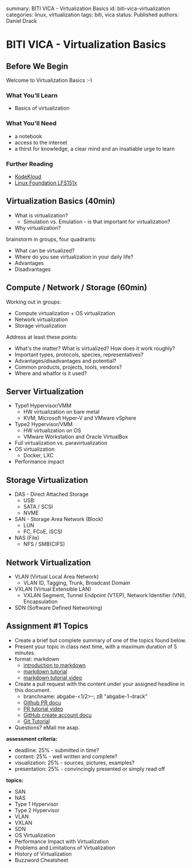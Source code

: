 summary: BITI VICA - Virtualization Basics
id: biti-vica-virtualization
categories: linux, virtualization
tags: biti, vica
status: Published
authors: Daniel Drack

# BITI VICA - Virtualization Basics

<!-- ------------------------ -->

## Before We Begin

Welcome to Virtualization Basics :-)

### What You’ll Learn

- Basics of virtualization

### What You'll Need

- a notebook
- access to the internet
- a thirst for knowledge, a clear mind and an insatiable urge to learn

### Further Reading

- [KodeKloud](https://kodekloud.com/)
- [Linux Foundation LFS151x](https://training.linuxfoundation.org/training/introduction-to-cloud-infrastructure-technologies/)

## Virtualization Basics (40min)

- What is virtualization?
  - Simulation vs. Emulation - is that important for virtualization?
- Why virtualization?

brainstorm in groups, four quadrants:

- What can be virtualized?
- Where do you see virtualization in your daily life?
- Advantages
- Disadvantages

## Compute / Network / Storage (60min)

Working out in groups:

- Compute virtualization + OS virtualization
- Network virtualization
- Storage virtualization

Address at least these points:

- What's the matter? What is virtualized? How does it work roughly?
- Important types, protocols, species, representatives?
- Advantages/disadvantages and potential?
- Common products, projects, tools, vendors?
- Where and whatfor is it used?

## Server Virtualization

- Type1 Hypervisor/VMM
  - HW virtualization on bare metal
  - KVM, Microsoft Hyper-V and VMware vSphere
- Type2 Hypervisor/VMM
  - HW virtualization on OS
  - VMware Workstation and Oracle VirtualBox
- Full virtualization vs. paravirtualization
- OS virtualization
  - Docker, LXC
- Performance impact

## Storage Virtualization

- DAS - Direct Attached Storage
  - USB
  - SATA / SCSI
  - NVME
- SAN - Storage Area Network (Block)
  - LUN
  - FC, FCoE, iSCSI
- NAS (File)
  - NFS / SMB(CIFS)

## Network Virtualization

- VLAN (Virtual Local Area Network)
  - VLAN ID, Tagging, Trunk, Broadcast Domain
- VXLAN (Virtual Extensible LAN)
  - VXLAN Segment, Tunnel Endpoint (VTEP), Network Identifier (VNI), Encapsulation
- SDN (Software Defined Networking)

## Assignment #1 Topics

- Create a brief but complete summary of one of the topics found below.
- Present your topic in class next time, with a maximum duration of 5 minutes.
- format: markdown
  - [introduction to markdown](https://www.markdownguide.org/getting-started/#:~:text=Markdown%20is%20a%20lightweight%20markup,than%20using%20a%20WYSIWYG%20editor)
  - [markdown tutorial](https://daringfireball.net/projects/markdown/basics)
  - [markdown tutorial video](https://youtu.be/bTVIMt3XllM?si=d4Vn_alZqPAYzzGY)
- Create a pull request with the content under your assigned headline in this document.
  - branchname: abgabe-<1/2>-<Nachname>; zB "abgabe-1-drack"
  - [Github PR docu](https://docs.github.com/en/pull-requests/collaborating-with-pull-requests/proposing-changes-to-your-work-with-pull-requests/creating-a-pull-request)
  - [PR tutorial video](https://youtu.be/jRLGobWwA3Y?si=_lUhrRWYh8sLjZbO)
  - [GitHub create account docu](https://docs.github.com/en/get-started/start-your-journey/creating-an-account-on-github)
  - [Git Tutorial](https://www.w3schools.com/git/)
- Questions? eMail me asap.

**assessment criteria:**

- deadline: 25% - submitted in time?
- content: 25% - well written and complete?
- visualization: 25% - sources, pictures, examples?
- presentation: 25% - convincingly presented or simply read off 

**topics:**

- SAN
- NAS
- Type 1 Hypervisor
- Type 2 Hypervisor
- VLAN
- VXLAN
- SDN
- OS Virtualization
- Performance Impact with Virtualization
- Problems and Limitations of Virtualization
- History of Virtualization
- Buzzword Cheatsheet
